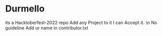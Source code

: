 # Durmello
its a Hacktoberfest-2022 repo
Add any Project to it I can Accept it.
\n No guideline
Add ur name in contributor.txt
